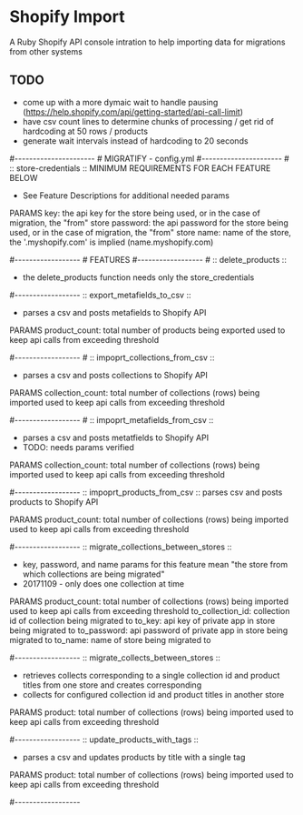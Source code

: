 # Shopify Import
A Ruby Shopify API console intration to help importing data for migrations from other systems

## TODO
* come up with a more dymaic wait to handle pausing (https://help.shopify.com/api/getting-started/api-call-limit) 
* have csv count lines to determine chunks of processing / get rid of hardcoding at 50 rows / products
* generate wait intervals instead of hardcoding to 20 seconds 

#---------------------- #
MIGRATIFY - config.yml 
#---------------------- #
:: store-credentials ::
MINIMUM REQUIREMENTS FOR EACH FEATURE BELOW
* See Feature Descriptions for additional needed params

PARAMS
key: the api key for the store being used, or in the case of migration, the "from" store
password: the api password for the store being used, or in the case of migration, the "from" store
name: name of the store, the '.myshopify.com' is implied (name.myshopify.com)

#------------------ #
FEATURES
#------------------ #
:: delete_products ::
* the delete_products function needs only the store_credentials

#------------------
:: export_metafields_to_csv ::
* parses a csv and posts metafields to Shopify API

PARAMS
product_count: total number of products being exported used to keep api calls from exceeding threshold

#------------------ #
:: impoprt_collections_from_csv ::
* parses a csv and posts collections to Shopify API

PARAMS
collection_count: total number of collections (rows) being imported used to keep api calls from exceeding threshold

#------------------ #
:: impoprt_metafields_from_csv ::
* parses a csv and posts metatfields to Shopify API
* TODO: needs params verified

PARAMS
collection_count: total number of collections (rows) being imported used to keep api calls from exceeding threshold

#------------------
:: impoprt_products_from_csv ::
parses csv and posts products to Shopify API

PARAMS
product_count: total number of collections (rows) being imported used to keep api calls from exceeding threshold

#------------------
:: migrate_collections_between_stores ::
* key, password, and name params for this feature mean "the store from which collections are being migrated"
* 20171109 - only does one collection at time 

PARAMS
product_count: total number of collections (rows) being imported used to keep api calls from exceeding threshold
to_collection_id: collection id of collection being migrated to
to_key: api key of private app in store being migrated to
to_password: api password of private app in store being migrated to
to_name: name of store being migrated to

#------------------
:: migrate_collects_between_stores ::
* retrieves collects corresponding to a single collection id and product titles from one store and creates corresponding 
* collects for configured collection id and product titles in another store

PARAMS
product: total number of collections (rows) being imported used to keep api calls from exceeding threshold

#------------------
:: update_products_with_tags :: 
* parses a csv and updates products by title with a single tag

PARAMS
product: total number of collections (rows) being imported used to keep api calls from exceeding threshold

#------------------
